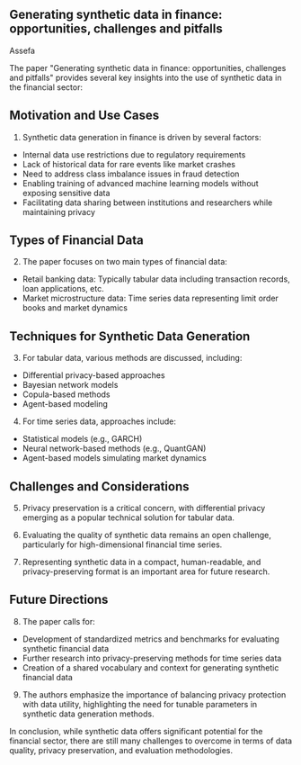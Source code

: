 ## Generating synthetic data in finance: opportunities, challenges and pitfalls

Assefa

The paper "Generating synthetic data in finance: opportunities, challenges and pitfalls" provides several key insights into the use of synthetic data in the financial sector:

## Motivation and Use Cases

1. Synthetic data generation in finance is driven by several factors:

- Internal data use restrictions due to regulatory requirements
- Lack of historical data for rare events like market crashes
- Need to address class imbalance issues in fraud detection
- Enabling training of advanced machine learning models without exposing sensitive data
- Facilitating data sharing between institutions and researchers while maintaining privacy

## Types of Financial Data

2. The paper focuses on two main types of financial data:

- Retail banking data: Typically tabular data including transaction records, loan applications, etc.
- Market microstructure data: Time series data representing limit order books and market dynamics

## Techniques for Synthetic Data Generation

3. For tabular data, various methods are discussed, including:

- Differential privacy-based approaches
- Bayesian network models
- Copula-based methods
- Agent-based modeling

4. For time series data, approaches include:

- Statistical models (e.g., GARCH)
- Neural network-based methods (e.g., QuantGAN)
- Agent-based models simulating market dynamics

## Challenges and Considerations

5. Privacy preservation is a critical concern, with differential privacy emerging as a popular technical solution for tabular data.

6. Evaluating the quality of synthetic data remains an open challenge, particularly for high-dimensional financial time series.

7. Representing synthetic data in a compact, human-readable, and privacy-preserving format is an important area for future research.

## Future Directions

8. The paper calls for:

- Development of standardized metrics and benchmarks for evaluating synthetic financial data
- Further research into privacy-preserving methods for time series data
- Creation of a shared vocabulary and context for generating synthetic financial data

9. The authors emphasize the importance of balancing privacy protection with data utility, highlighting the need for tunable parameters in synthetic data generation methods.

In conclusion, while synthetic data offers significant potential for the financial sector, there are still many challenges to overcome in terms of data quality, privacy preservation, and evaluation methodologies.

